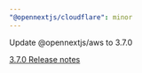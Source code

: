 ```yaml
---
"@opennextjs/cloudflare": minor
---
```


Update @opennextjs/aws to 3.7.0

[3.7.0 Release notes](https://github.com/opennextjs/opennextjs-aws/releases/tag/v3.7.0)
